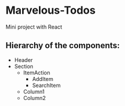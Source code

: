# Marvelous-Todos
Mini project with React

## Hierarchy of the components:
- Header
- Section
  * ItemAction
    * AddItem
    * SearchItem
  * Column1
  * Column2
